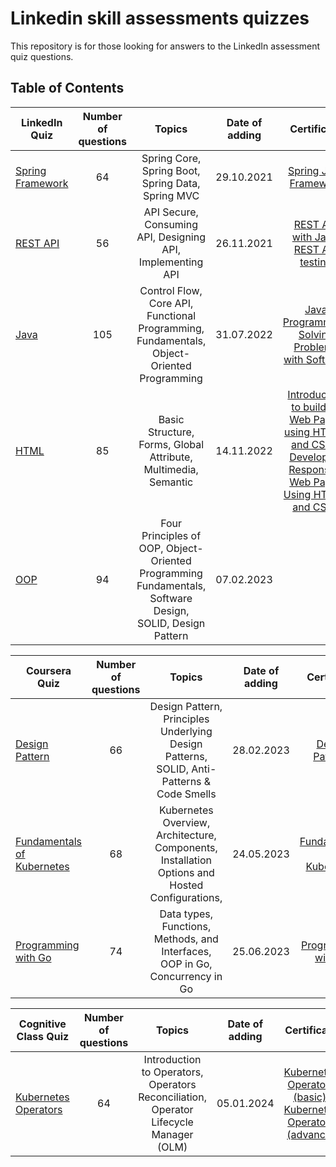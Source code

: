 # Linkedin skill assessments quizzes

This repository is for those looking for answers to the LinkedIn assessment quiz questions.

## Table of Contents

| LinkedIn Quiz                                         | Number of questions |                                                  Topics                                                  | Date of adding |                                                                                                                 Certificate                                                                                                                 |
|-------------------------------------------------------|:-------------------:|:--------------------------------------------------------------------------------------------------------:|:--------------:|:-------------------------------------------------------------------------------------------------------------------------------------------------------------------------------------------------------------------------------------------:|
| [Spring Framework](linkedin/spring-framework-quiz.md) |         64          |                            Spring Core, Spring Boot, Spring Data, Spring MVC                             |   29.10.2021   |                                                                        [Spring Java Framework](https://api.selcdn.ru/v1/SEL_72086/prodLMS/files/cloud/27764_eng.pdf)                                                                        |
| [REST API](linkedin/rest-api-quiz.md)                 |         56          |                        API Secure, Consuming API, Designing API, Implementing API                        |   26.11.2021   |           [REST API with Java](https://skillsoft.digitalbadges-eu.skillsoft.com/8a316135-de66-478d-9e31-99158b94484c#gs.hmjtru),  [REST API testing](https://www.udemy.com/certificate/UC-f2e789c4-94a2-43cf-b422-aa5f226fca33/)            |
| [Java](linkedin/java-quiz.md)                         |         105         |        Control Flow, Core API, Functional Programming, Fundamentals, Object-Oriented Programming         |   31.07.2022   |                                                        [Java Programming: Solving Problems with Software](https://www.coursera.org/account/accomplishments/certificate/NMSERQZMC4SM)                                                        |
| [HTML](linkedin/html-quiz.md)                         |         85          |                      Basic Structure, Forms, Global Attribute, Multimedia, Semantic                      |   14.11.2022   | [Introduction to building Web Pages using HTML5 and CSS3](https://coursera.org/share/592966e4edfb5abcd64b225dc1673259), [Developing Responsive Web Pages Using HTML5 and CSS3](https://coursera.org/share/96e164c6977f06a5cf3369add93ea312) |
| [OOP](linkedin/oop.md)                                |         94          | Four Principles of OOP, Object-Oriented Programming Fundamentals, Software Design, SOLID, Design Pattern |   07.02.2023   |                                                                                                                                                                                                                                             |

| Coursera Quiz                                          | Number of questions |                                             Topics                                             | Date of adding |                                             Certificate                                             |
|--------------------------------------------------------|:-------------------:|:----------------------------------------------------------------------------------------------:|:--------------:|:---------------------------------------------------------------------------------------------------:|
| [Design Pattern](coursera/design-pattern.md)           |         66          |   Design Pattern, Principles Underlying Design Patterns, SOLID, Anti-Patterns & Code Smells    |   28.02.2023   |    [Design Patterns](https://www.coursera.org/account/accomplishments/certificate/SK8QNK6XC2H6)     |
| [Fundamentals of Kubernetes](coursera/k8s.md)          |         68          | Kubernetes Overview, Architecture, Components, Installation Options and Hosted Configurations, |   24.05.2023   | [Fundamentals of Kubernetes](https://www.coursera.org/account/accomplishments/verify/VMG2D6KB48XS)  |
| [Programming with Go](coursera/programming-with-go.md) |         74          |          Data types, Functions, Methods, and Interfaces, OOP in Go, Concurrency in Go          |   25.06.2023   | [Programming with Go](https://www.coursera.org/account/accomplishments/specialization/W9M37VU3HHU7) |

| Сognitive Class Quiz                                           | Number of questions |                                        Topics                                         | Date of adding |                                                                                                            Certificate                                                                                                             |
|----------------------------------------------------------------|:-------------------:|:-------------------------------------------------------------------------------------:|:--------------:|:----------------------------------------------------------------------------------------------------------------------------------------------------------------------------------------------------------------------------------:|
| [Kubernetes Operators](cognitiveclass/kubernetes-operators.md) |         64          | Introduction to Operators, Operators Reconciliation, Operator Lifecycle Manager (OLM) |   05.01.2024   | [Kubernetes Operators (basic)](https://courses.cognitiveclass.ai/certificates/c1fa3c0ecda04aeeaa0077540a562ec1), [Kubernetes Operators (advance)](https://courses.cognitiveclass.ai/certificates/84481db6923446979f438f42ec7e8459) |
